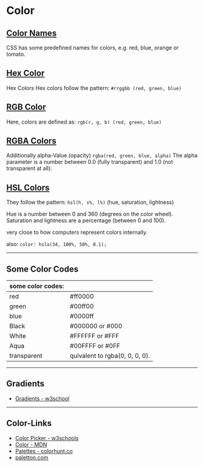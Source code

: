 # Color

## [Color Names](https://www.w3schools.com/colors/colors_names.asp)

CSS has some predefined names for colors, e.g. red, blue, orange or tomato.

## [Hex Color](https://www.w3schools.com/colors/colors_hexadecimal.asp)

Hex Colors Hex colors follow the pattern: `#rrggbb (red, green, blue)`

## [RGB Color](https://www.w3schools.com/colors/colors_rgb.asp)

Here, colors are defined as: `rgb(r, g, b) (red, green, blue)`

## [RGBA Colors](https://www.w3schools.com/css/css_colors_rgb.asp)

Additionally alpha-Value.(opacity)
`rgba(red, green, blue, alpha)`
The alpha parameter is a number between 0.0 (fully transparent) and 1.0 (not transparent at all):

## [HSL Colors](https://www.w3schools.com/colors/colors_hsl.asp)

They follow the pattern: `hsl(h, s%, l%)` (hue, saturation, lightness)

Hue is a number between 0 and 360 (degrees on the color wheel). Saturation and lightness are a percentage (between 0 and 100).

very close to how computers represent colors internally.

also: `color: hsla(34, 100%, 50%, 0.1);`

------

## Some Color Codes

| some color codes:             |                                |
| ----------------------------- | ------------------------------ |
| red                           | #ff0000                        |
| green                         | #00ff00                        |
| blue                          | #0000ff                        |
| Black                         | #000000 or #000                |
| White                         | #FFFFFF or #FFF                |
| Aqua                          | #00FFFF or #0FF                |
| transparent                   | quivalent to rgba(0, 0, 0, 0). |

------

## Gradients

- [Gradients - w3school](https://www.w3schools.com/css/css3_gradients.asp)
------

## Color-Links

- [Color Picker - w3schools](https://www.w3schools.com/colors/colors_picker.asp)
- [Color - MDN](https://developer.mozilla.org/en-US/docs/Web/CSS/color_value)
- [Palettes - colorhunt.co](https://colorhunt.co/)
- [paletton.com](https://paletton.com/#uid=15i0u0kllllaFw0g0qFqFg0w0aF)

